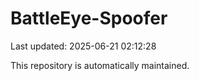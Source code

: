 # BattleEye-Spoofer

Last updated: 2025-06-21 02:12:28

This repository is automatically maintained.
